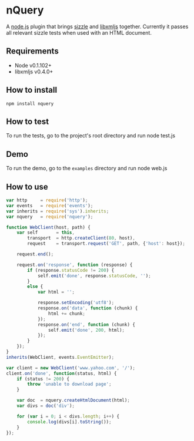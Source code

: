 nQuery
=====================================
A [node.js](http://github.com/ry/node) plugin that brings [sizzle](http://github.com/jeresig/sizzle) and [libxmljs](http://github.com/polotek/libxmljs) together. Currently it passes all relevant sizzle tests when used with an HTML document.

## Requirements
- Node v0.1.102+
- libxmljs v0.4.0+

## How to install

    npm install nquery

## How to test

To run the tests, go to the project's root directory and run
    node test.js

## Demo

To run the demo, go to the `examples` directory and run
    node web.js

## How to use

``` javascript
var http     = require('http');
var events   = require('events');
var inherits = require('sys').inherits;
var nquery   = require('nquery');

function WebClient(host, path) {
    var self       = this,
        transport  = http.createClient(80, host),
        request    = transport.request('GET', path, {'host': host});

    request.end();

    request.on('response', function (response) {
        if (response.statusCode != 200) {
            self.emit('done', response.statusCode, '');
        }
        else {
            var html = '';

            response.setEncoding('utf8');
            response.on('data', function (chunk) {
                html += chunk;
            });
            response.on('end', function (chunk) {
                self.emit('done', 200, html);
            });
        }
    });
}
inherits(WebClient, events.EventEmitter);

var client = new WebClient('www.yahoo.com', '/');
client.on('done', function(status, html) {
    if (status != 200) {
        throw 'unable to download page';
    }

    var doc  = nquery.createHtmlDocument(html);
    var divs = doc('div');

    for (var i = 0; i < divs.length; i++) {
        console.log(divs[i].toString());
    }
});
```
